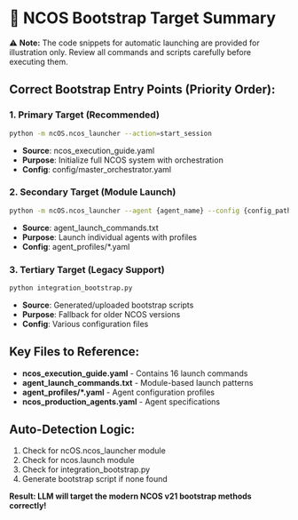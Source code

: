 # 🎯 NCOS Bootstrap Target Summary

⚠️ **Note:** The code snippets for automatic launching are provided for illustration only. Review all commands and scripts carefully before executing them.


## Correct Bootstrap Entry Points (Priority Order):

### 1. Primary Target (Recommended)
```bash
python -m ncOS.ncos_launcher --action=start_session
```
- **Source**: ncos_execution_guide.yaml
- **Purpose**: Initialize full NCOS system with orchestration
- **Config**: config/master_orchestrator.yaml

### 2. Secondary Target (Module Launch)
```bash
python -m ncOS.ncos_launcher --agent {agent_name} --config {config_path}
```
- **Source**: agent_launch_commands.txt
- **Purpose**: Launch individual agents with profiles
- **Config**: agent_profiles/*.yaml

### 3. Tertiary Target (Legacy Support)
```bash
python integration_bootstrap.py
```
- **Source**: Generated/uploaded bootstrap scripts
- **Purpose**: Fallback for older NCOS versions
- **Config**: Various configuration files

## Key Files to Reference:
- **ncos_execution_guide.yaml** - Contains 16 launch commands
- **agent_launch_commands.txt** - Module-based launch patterns
- **agent_profiles/*.yaml** - Agent configuration profiles
- **ncos_production_agents.yaml** - Agent specifications

## Auto-Detection Logic:
1. Check for ncOS.ncos_launcher module
2. Check for ncos.launch module
3. Check for integration_bootstrap.py
4. Generate bootstrap script if none found

**Result: LLM will target the modern NCOS v21 bootstrap methods correctly!**
